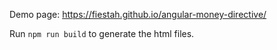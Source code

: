 Demo page: https://fiestah.github.io/angular-money-directive/

Run `npm run build` to generate the html files.
